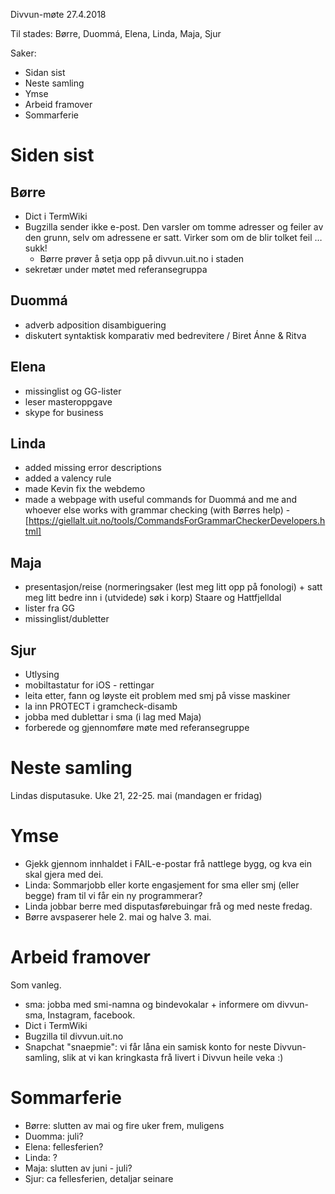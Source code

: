 Divvun-møte 27.4.2018

Til stades: Børre, Duommá, Elena, Linda, Maja, Sjur

Saker:
* Sidan sist
* Neste samling
* Ymse
* Arbeid framover
* Sommarferie

# Siden sist

## Børre
* Dict i TermWiki
* Bugzilla sender ikke e-post. Den varsler om tomme adresser og feiler av den
  grunn, selv om adressene er satt. Virker som om de blir tolket feil … sukk!
    - Børre prøver å setja opp på divvun.uit.no i staden
* sekretær under møtet med referansegruppa

## Duommá
* adverb adposition disambiguering
* diskutert syntaktisk komparativ med bedrevitere / Biret Ánne & Ritva

## Elena
* missinglist og GG-lister
* leser masteroppgave
* skype for business

## Linda
* added missing error descriptions
* added a valency rule
* made Kevin fix the webdemo
* made a webpage with useful commands for Duommá and me and whoever else works
  with grammar checking (with Børres help) -
  [https://giellalt.uit.no/tools/CommandsForGrammarCheckerDevelopers.html]

## Maja
* presentasjon/reise (normeringsaker (lest meg litt opp på fonologi) + satt meg
  litt bedre inn i (utvidede) søk i korp) Staare og Hattfjelldal
* lister fra GG
* missinglist/dubletter

## Sjur

* Utlysing
* mobiltastatur for iOS - rettingar
* leita etter, fann og løyste eit problem med smj på visse maskiner
* la inn PROTECT i gramcheck-disamb
* jobba med dublettar i sma (i lag med Maja)
* forberede og gjennomføre møte med referansegruppe

# Neste samling

Lindas disputasuke. Uke 21, 22-25. mai (mandagen er fridag)

# Ymse

* Gjekk gjennom innhaldet i FAIL-e-postar frå nattlege bygg, og kva ein skal
  gjera med dei.
* Linda: Sommarjobb eller korte engasjement for sma eller smj (eller begge) fram
  til vi får ein ny programmerar?
* Linda jobbar berre med disputasførebuingar frå og med neste fredag.
* Børre avspaserer hele 2. mai og halve 3. mai.

# Arbeid framover

Som vanleg.

* sma: jobba med smi-namna og bindevokalar + informere om divvun-sma, Instagram,
  facebook.
* Dict i TermWiki
* Bugzilla til divvun.uit.no
* Snapchat "snaepmie": vi får låna ein samisk konto for neste Divvun-samling,
  slik at vi kan kringkasta frå livert i Divvun heile veka :)

# Sommarferie

* Børre: slutten av mai og fire uker frem, muligens
* Duomma: juli?
* Elena: fellesferien?
* Linda: ?
* Maja: slutten av juni - juli?
* Sjur: ca fellesferien, detaljar seinare
